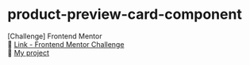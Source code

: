 # product-preview-card-component
[Challenge] Frontend Mentor
<br>
🔗 [Link - Frontend Mentor Challenge](https://www.frontendmentor.io/challenges/product-preview-card-component-GO7UmttRfa)
<br>
🔗 [My project](https://mkdir-nicolas.github.io/product-preview-card-component/)
